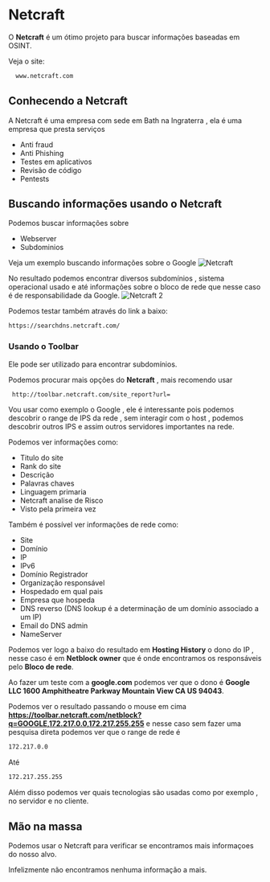 # Netcraft
O **Netcraft** é um ótimo projeto para buscar informações baseadas em OSINT.

Veja o site:
```sh
  www.netcraft.com
```
## Conhecendo a Netcraft
A Netcraft é uma empresa com sede em Bath na Ingraterra , ela é uma empresa que presta serviços
- Anti fraud
- Anti Phishing
- Testes em aplicativos
- Revisão de código
- Pentests

## Buscando informações usando o Netcraft
Podemos buscar informações sobre
- Webserver
- Subdominios


Veja um exemplo buscando informações sobre o Google
![Netcraft](https://i.imgur.com/bTUwhUm.png)


No resultado podemos encontrar diversos subdomínios , sistema operacional usado e até informações sobre o bloco de rede que nesse caso é de responsabilidade da Google.
![Netcraft 2](https://i.imgur.com/DoY1t6P.png)

Podemos testar também através do link a baixo:
```sh
https://searchdns.netcraft.com/
```

### Usando o Toolbar
Ele pode ser utilizado para encontrar subdomínios.

Podemos procurar mais opções do **Netcraft** , mais recomendo usar
```sh
 http://toolbar.netcraft.com/site_report?url=
```

Vou usar como exemplo o Google , ele é interessante pois podemos descobrir o range de IPS da rede , sem interagir com o host , podemos descobrir outros IPS e assim outros servidores importantes na rede.

Podemos ver informações como:
- Titulo do site
- Rank do site
- Descrição
- Palavras chaves
- Linguagem primaria
- Netcraft analise de Risco
- Visto pela primeira vez

Também é possível ver informações de rede como:
- Site
- Domínio
- IP
- IPv6
- Domínio Registrador
- Organização responsável
- Hospedado em qual pais
- Empresa que hospeda
- DNS reverso (DNS lookup é a determinação de um domínio associado a um IP)
- Email do DNS admin
- NameServer

Podemos ver logo a baixo do resultado em **Hosting History** o dono do IP , nesse caso é em **Netblock owner** que é onde encontramos os responsáveis pelo **Bloco de rede**.

Ao fazer um teste com a **google.com** podemos ver que o dono é **Google LLC 1600 Amphitheatre Parkway Mountain View CA US 94043**.

Podemos ver o resultado passando o mouse em cima **https://toolbar.netcraft.com/netblock?q=GOOGLE,172.217.0.0,172.217.255.255** e nesse caso sem fazer uma pesquisa direta podemos ver que o range de rede é
```sh
172.217.0.0
```

Até
```sh
172.217.255.255
```

Além disso podemos ver quais tecnologias são usadas como por exemplo , no servidor e no cliente.

## Mão na massa
Podemos usar o Netcraft para verificar se encontramos mais informaçoes do nosso alvo.

Infelizmente não encontramos nenhuma informação a mais.
